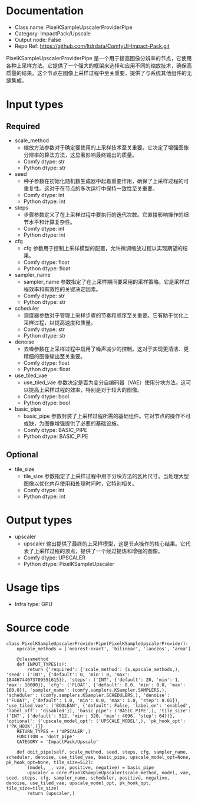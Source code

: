 # Documentation
- Class name: PixelKSampleUpscalerProviderPipe
- Category: ImpactPack/Upscale
- Output node: False
- Repo Ref: https://github.com/ltdrdata/ComfyUI-Impact-Pack.git

PixelKSampleUpscalerProviderPipe 是一个用于提高图像分辨率的节点，它使用各种上采样方法。它提供了一个强大的框架来选择和应用不同的缩放技术，确保高质量的结果。这个节点在图像上采样过程中至关重要，提供了与系统其他组件的无缝集成。

# Input types
## Required
- scale_method
    - 缩放方法参数对于确定要使用的上采样技术至关重要。它决定了增强图像分辨率的算法方法，这显著影响最终输出的质量。
    - Comfy dtype: str
    - Python dtype: str
- seed
    - 种子参数在初始化随机数生成器中起着重要作用，确保了上采样过程的可重复性。这对于在节点的多次运行中保持一致性至关重要。
    - Comfy dtype: int
    - Python dtype: int
- steps
    - 步骤参数定义了在上采样过程中要执行的迭代次数。它直接影响操作的细节水平和计算复杂性。
    - Comfy dtype: int
    - Python dtype: int
- cfg
    - cfg 参数用于控制上采样模型的配置，允许微调缩放过程以实现期望的结果。
    - Comfy dtype: float
    - Python dtype: float
- sampler_name
    - sampler_name 参数指定了在上采样期间要采用的采样策略。它是采样过程效率和有效性的关键决定因素。
    - Comfy dtype: str
    - Python dtype: str
- scheduler
    - 调度器参数对于管理上采样步骤的节奏和顺序至关重要。它有助于优化上采样过程，以提高速度和质量。
    - Comfy dtype: str
    - Python dtype: str
- denoise
    - 去噪参数在上采样过程中启用了噪声减少的控制。这对于实现更清洁、更精细的图像输出至关重要。
    - Comfy dtype: float
    - Python dtype: float
- use_tiled_vae
    - use_tiled_vae 参数决定是否为变分自编码器（VAE）使用分块方法。这可以提高上采样过程的效率，特别是对于较大的图像。
    - Comfy dtype: bool
    - Python dtype: bool
- basic_pipe
    - basic_pipe 参数封装了上采样过程所需的基础组件。它对节点的操作不可或缺，为图像增强提供了必要的基础设施。
    - Comfy dtype: BASIC_PIPE
    - Python dtype: BASIC_PIPE
## Optional
- tile_size
    - tile_size 参数指定了上采样过程中用于分块方法的瓦片尺寸。当处理大型图像以优化内存使用和处理时间时，它特别相关。
    - Comfy dtype: int
    - Python dtype: int

# Output types
- upscaler
    - upscaler 输出提供了最终的上采样模型，这是节点操作的核心结果。它代表了上采样过程的顶点，提供了一个经过提炼和增强的图像。
    - Comfy dtype: UPSCALER
    - Python dtype: PixelKSampleUpscaler

# Usage tips
- Infra type: GPU

# Source code
```
class PixelKSampleUpscalerProviderPipe(PixelKSampleUpscalerProvider):
    upscale_methods = ['nearest-exact', 'bilinear', 'lanczos', 'area']

    @classmethod
    def INPUT_TYPES(s):
        return {'required': {'scale_method': (s.upscale_methods,), 'seed': ('INT', {'default': 0, 'min': 0, 'max': 18446744073709551615}), 'steps': ('INT', {'default': 20, 'min': 1, 'max': 10000}), 'cfg': ('FLOAT', {'default': 8.0, 'min': 0.0, 'max': 100.0}), 'sampler_name': (comfy.samplers.KSampler.SAMPLERS,), 'scheduler': (comfy.samplers.KSampler.SCHEDULERS,), 'denoise': ('FLOAT', {'default': 1.0, 'min': 0.0, 'max': 1.0, 'step': 0.01}), 'use_tiled_vae': ('BOOLEAN', {'default': False, 'label_on': 'enabled', 'label_off': 'disabled'}), 'basic_pipe': ('BASIC_PIPE',), 'tile_size': ('INT', {'default': 512, 'min': 320, 'max': 4096, 'step': 64})}, 'optional': {'upscale_model_opt': ('UPSCALE_MODEL',), 'pk_hook_opt': ('PK_HOOK',)}}
    RETURN_TYPES = ('UPSCALER',)
    FUNCTION = 'doit_pipe'
    CATEGORY = 'ImpactPack/Upscale'

    def doit_pipe(self, scale_method, seed, steps, cfg, sampler_name, scheduler, denoise, use_tiled_vae, basic_pipe, upscale_model_opt=None, pk_hook_opt=None, tile_size=512):
        (model, _, vae, positive, negative) = basic_pipe
        upscaler = core.PixelKSampleUpscaler(scale_method, model, vae, seed, steps, cfg, sampler_name, scheduler, positive, negative, denoise, use_tiled_vae, upscale_model_opt, pk_hook_opt, tile_size=tile_size)
        return (upscaler,)
```